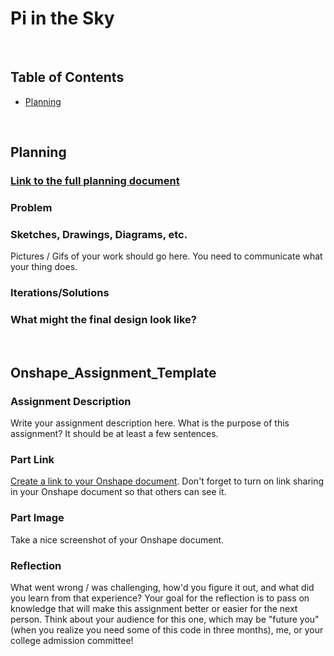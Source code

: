 # Pi in the Sky
&nbsp;

## Table of Contents
* [Planning](#Planning)
  
&nbsp;

## Planning

### [Link to the full planning document](https://docs.google.com/document/d/1NXeKnzZdSg2TqsSXZj62jXSP2QAsmZ6uVfKxvh8M7RQ/edit?usp=sharing)


### Problem 


### Sketches, Drawings, Diagrams, etc.
Pictures / Gifs of your work should go here. You need to communicate what your thing does. 


### Iterations/Solutions


### What might the final design look like?


&nbsp;

## Onshape_Assignment_Template

### Assignment Description

Write your assignment description here. What is the purpose of this assignment? It should be at least a few sentences.

### Part Link 

[Create a link to your Onshape document](https://cvilleschools.onshape.com/documents/003e413cee57f7ccccaa15c2/w/ea71050bb283bf3bf088c96c/e/c85ae532263d3b551e1795d0?renderMode=0&uiState=62d9b9d7883c4f335ec42021). Don't forget to turn on link sharing in your Onshape document so that others can see it. 

### Part Image

Take a nice screenshot of your Onshape document. 

### Reflection

What went wrong / was challenging, how'd you figure it out, and what did you learn from that experience? Your goal for the reflection is to pass on knowledge that will make this assignment better or easier for the next person. Think about your audience for this one, which may be "future you" (when you realize you need some of this code in three months), me, or your college admission committee!

&nbsp;


